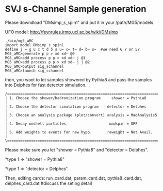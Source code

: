 # SVJ s-Channel Sample generation

Please downdload "DMsimp_s_spin1" and put it in your /path/MG5/models

UFO model: http://feynrules.irmp.ucl.ac.be/wiki/DMsimp

```
./bin/mg5_aMC
import model DMsimp_s_spin1
define j = g u c t d b s u~ c~ t~ d~ b~ s~  #we need 6 ? or 5?
MG5_aMC>generate p p > xd xd~ @0
MG5_aMC>add process p p > xd xd~ j @1
MG5_aMC>add process p p > xd xd~ j j @2
MG5_aMC>output sig_schannel
MG5_aMC>launch sig_schannel
```
then, you want to let samples showered by Pythia8 and pass the samples into Delphes for fast detector simulation.
```
/==============================================================================\
| 1. Choose the shower/hadronization program     shower = Pythia8              |
| 2. Choose the detector simulation program    detector = Delphes              |
| 3. Choose an analysis package (plot/convert) analysis = MadAnalysis5         |
| 4. Decay onshell particles                    madspin = OFF                  |
| 5. Add weights to events for new hypp.       reweight = Not Avail.           |
\==============================================================================/
```
Please make sure you let "shower = Pythia8" and "detector = Delphes".

*type 1 => "shower = Pythia8" 

*type 1 => "detector = Delphes"

Then, editing cards: run_card.dat, param_card.dat, pythia8_card.dat, delphes_card.dat #discuss the seting detail 



